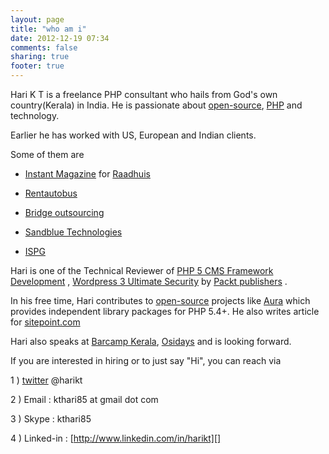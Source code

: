 ```yaml
---
layout: page
title: "who am i"
date: 2012-12-19 07:34
comments: false
sharing: true
footer: true
---
```


Hari K T is a freelance PHP consultant who 
hails from God's own country(Kerala) in India. He is passionate about 
[open-source][], [PHP][] and technology.

Earlier he has worked with US, European and Indian clients.

Some of them are 
    
* [Instant Magazine][] for [Raadhuis][]
    
* [Rentautobus][]
    
* [Bridge outsourcing][]
    
* [Sandblue Technologies][]
    
* [ISPG][]

Hari is one of the Technical Reviewer of [PHP 5 CMS Framework Development][] , 
[Wordpress 3 Ultimate Security][]  by [Packt publishers][] .

In his free time, Hari contributes to [open-source][]
projects like [Aura][] which provides independent 
library packages for PHP 5.4+. He also writes article for [sitepoint.com][]

Hari also speaks at [Barcamp Kerala][], [Osidays][] and is 
looking forward.

If you are interested in hiring or to just say "Hi", you can reach via 

1 ) [twitter][] @harikt

2 ) Email : kthari85 at gmail dot com

3 ) Skype : kthari85

4 ) Linked-in : [http://www.linkedin.com/in/harikt][]

[PHP 5 CMS Framework Development]: http://www.packtpub.com/php-5-cms-framework-development-2nd-edition/book
[Wordpress 3 Ultimate Security]: http://www.packtpub.com/wordpress-3-ultimate-security/book
[Packt publishers]: http://www.packtpub.com/
[Aura]: http://auraphp.com/
[sitepoint.com]: http://sitepoint.com/author/kthari/
[Osidays]: http://osidays.com
[Barcamp Kerala]: http://barcampkerala.org/blog/
[twitter]: https://twitter.com/harikt
[PHP]: http://stackoverflow.com/users/487878/hari-k-t
[open-source]: https://github.com/harikt
[Raadhuis]: http://www.raadhuis.com
[Rentautobus]: http://rentautobus.com
[Bridge outsourcing]: http://bridge-india.in
[Sandblue Technologies]: http://sandblue.com
[ISPG]: http://ispg.in
[Instant Magazine]: http://instantmagazine.com
[http://www.linkedin.com/in/harikt]: http://www.linkedin.com/in/harikt
